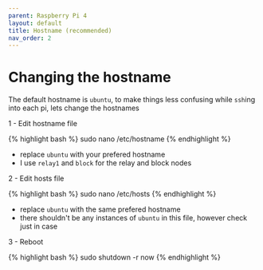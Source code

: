 ```yaml
---
parent: Raspberry Pi 4
layout: default
title: Hostname (recommended)
nav_order: 2
---
```


# Changing the hostname

The default hostname is `ubuntu`,
to make things less confusing while `ssh`ing into each pi, lets change the hostnames

1 - Edit hostname file

{% highlight bash %}
sudo nano /etc/hostname
{% endhighlight %}

- replace `ubuntu` with your prefered hostname
- I use `relay1` and `block` for the relay and block nodes

2 - Edit hosts file

{% highlight bash %}
sudo nano /etc/hosts
{% endhighlight %}

- replace `ubuntu` with the same prefered hostname
- there shouldn't be any instances of `ubuntu` in this file, however check just in case

3 - Reboot

{% highlight bash %}
sudo shutdown -r now
{% endhighlight %}
